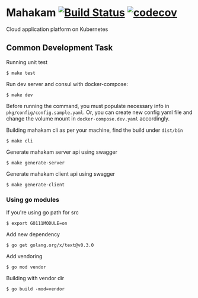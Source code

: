 # Mahakam [![Build Status](https://circleci.com/gh/mahakamcloud/mahakam.svg?style=shield)](https://circleci.com/gh/mahakamcloud/mahakam) [![codecov](https://codecov.io/gh/mahakamcloud/mahakam/branch/master/graph/badge.svg)](https://codecov.io/gh/mahakamcloud/mahakam)
Cloud application platform on Kubernetes

## Common Development Task

Running unit test
```
$ make test
```

Run dev server and consul with docker-compose:
```
$ make dev
```
Before running the command, you must populate necessary info in `pkg/config/config.sample.yaml`. Or, you can create new config yaml file and change the volume mount in `docker-compose.dev.yaml` accordingly.

Building mahakam cli as per your machine, find the build under `dist/bin`
```
$ make cli
```

Generate mahakam server api using swagger
```
$ make generate-server
```

Generate mahakam client api using swagger
```
$ make generate-client
```

### Using go modules

If you're using go path for src

```
$ export GO111MODULE=on
```

Add new dependency

```
$ go get golang.org/x/text@v0.3.0
```

Add vendoring

```
$ go mod vendor
```

Building with vendor dir

```
$ go build -mod=vendor
```
